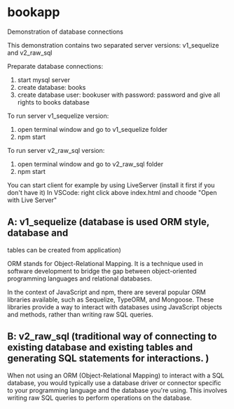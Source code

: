 # bookapp
Demonstration of database connections


This demonstration contains two separated server versions: v1_sequelize and v2_raw_sql

Preparate database connections:
1) start mysql server
2) create database: books
3) create database user:  bookuser with password: password
and give all rights to books database

To run server v1_sequelize version:
1) open terminal window and go to v1_sequelize folder
2) npm start

To run server v2_raw_sql version:
1) open terminal window and go to v2_raw_sql folder
2) npm start

You can start client for example by using LiveServer (install it first if you don't have it)
In VSCode: right click above index.html and choode "Open with Live Server"

## A: v1_sequelize (database is used ORM style, database and
tables can be created from application)

ORM stands for Object-Relational Mapping. It is a technique used in software development to bridge the gap between object-oriented programming languages and relational databases.

In the context of JavaScript and npm, there are several popular ORM libraries available, such as Sequelize, TypeORM, and Mongoose. These libraries provide a way to interact with databases using JavaScript objects and methods, rather than writing raw SQL queries.

## B: v2_raw_sql (traditional way of connecting to existing database and existing tables and generating SQL statements for interactions. )

When not using an ORM (Object-Relational Mapping) to interact with a SQL database, you would typically use a database driver or connector specific to your programming language and the database you're using. This involves writing raw SQL queries to perform operations on the database.

